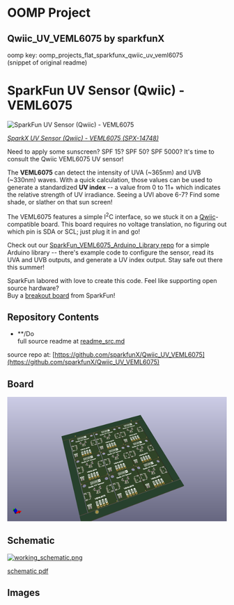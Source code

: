 # OOMP Project  
## Qwiic_UV_VEML6075  by sparkfunX  
  
oomp key: oomp_projects_flat_sparkfunx_qwiic_uv_veml6075  
(snippet of original readme)  
  
SparkFun UV Sensor (Qwiic) - VEML6075  
========================================  
  
![SparkFun UV Sensor (Qwiic) - VEML6075](https://cdn.sparkfun.com//assets/parts/1/2/9/8/0/14748-UV_Sensor__Qwiic__-_VEML6075-01.jpg)  
  
[*SparkX UV Sensor (Qwiic) - VEML6075 (SPX-14748)*](https://www.sparkfun.com/products/14748)  
  
Need to apply some sunscreen? SPF 15? SPF 50? SPF 5000? It's time to consult the Qwiic VEML6075 UV sensor!  
  
The **VEML6075** can detect the intensity of UVA (~365nm) and UVB (~330nm) waves. With a quick calculation, those values can be used to generate a standardized **UV index** -- a value from 0 to 11+ which indicates the relative strength of UV irradiance. Seeing a UVI above 6-7? Find some shade, or slather on that sun screen!  
  
The VEML6075 features a simple I<sup>2</sup>C interface, so we stuck it on a [Qwiic](https://www.sparkfun.com/qwiic)-compatible board. This board requires no voltage translation, no figuring out which pin is SDA or SCL; just plug it in and go!  
  
Check out our [SparkFun_VEML6075_Arduino_Library repo](https://github.com/sparkfun/SparkFun_VEML6075_Arduino_Library) for a simple Arduino library -- there's example code to configure the sensor, read its UVA and UVB outputs, and generate a UV index output. Stay safe out there this summer!  
  
SparkFun labored with love to create this code. Feel like supporting open source hardware?   
Buy a [breakout board](https://www.sparkfun.com/products/14748) from SparkFun!  
  
Repository Contents  
-------------------  
  
* **/Do  
  full source readme at [readme_src.md](readme_src.md)  
  
source repo at: [https://github.com/sparkfunX/Qwiic_UV_VEML6075](https://github.com/sparkfunX/Qwiic_UV_VEML6075)  
## Board  
  
[![working_3d.png](working_3d_600.png)](working_3d.png)  
## Schematic  
  
[![working_schematic.png](working_schematic_600.png)](working_schematic.png)  
  
[schematic pdf](working_schematic.pdf)  
## Images  
